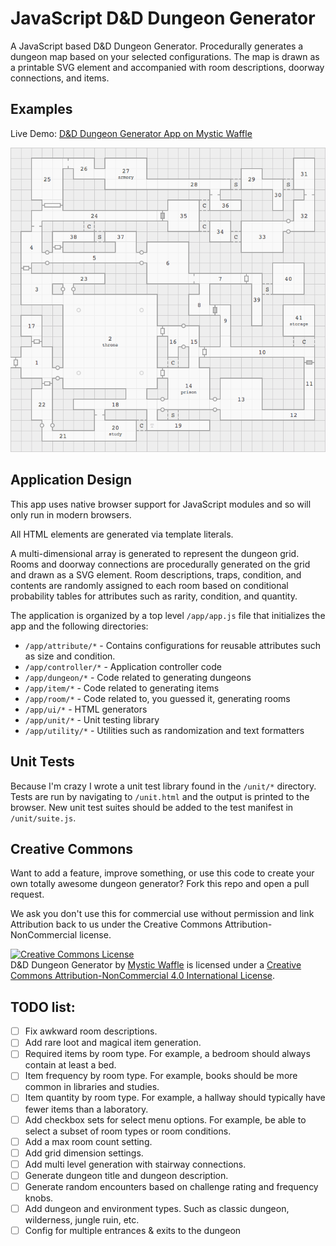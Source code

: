 # JavaScript D&D Dungeon Generator

A JavaScript based D&D Dungeon Generator. Procedurally generates a dungeon map based on your selected configurations. The map is drawn as a printable SVG element and accompanied with room descriptions, doorway connections, and items.

## Examples

Live  Demo: [D&D Dungeon Generator App on Mystic Waffle](http://dnd.mysticwaffle.com/)

![D&D Dungeon Generator Map Example](/img/example.png)

## Application Design

This app uses native browser support for JavaScript modules and so will only run in modern browsers.

All HTML elements are generated via template literals.

A multi-dimensional array is generated to represent the dungeon grid. Rooms and doorway connections are procedurally generated on the grid and drawn as a SVG element. Room descriptions, traps, condition, and contents are randomly assigned to each room based on conditional probability tables for attributes such as rarity, condition, and quantity.

The application is organized by a top level `/app/app.js` file that initializes the app and the following directories:

- `/app/attribute/*` - Contains configurations for reusable attributes such as
size and condition.
- `/app/controller/*` - Application controller code
- `/app/dungeon/*` - Code related to generating dungeons
- `/app/item/*` - Code related to generating items
- `/app/room/*` - Code related to, you guessed it, generating rooms
- `/app/ui/*` - HTML generators
- `/app/unit/*` - Unit testing library
- `/app/utility/*` - Utilities such as randomization and text formatters

## Unit Tests

Because I'm crazy I wrote a unit test library found in the `/unit/*` directory. Tests are run by navigating to `/unit.html` and the output is printed to the browser. New unit test suites should be added to the test manifest in `/unit/suite.js`.

## Creative Commons

Want to add a feature, improve something, or use this code to create your own totally awesome dungeon generator? Fork this repo and open a pull request.

We ask you don't use this for commercial use without permission and link Attribution back to us under the Creative Commons Attribution-NonCommercial license.

<a rel="license" href="http://creativecommons.org/licenses/by-nc/4.0/"><img alt="Creative Commons License" style="border-width:0" src="https://i.creativecommons.org/l/by-nc/4.0/88x31.png" /></a><br /><span xmlns:dct="http://purl.org/dc/terms/" href="http://purl.org/dc/dcmitype/InteractiveResource" property="dct:title" rel="dct:type">D&D Dungeon Generator</span> by <a xmlns:cc="http://creativecommons.org/ns#" href="http://widgets.mysticwaffle.com/dnd-dungeon-generator/" property="cc:attributionName" rel="cc:attributionURL">Mystic Waffle</a> is licensed under a <a rel="license" href="http://creativecommons.org/licenses/by-nc/4.0/">Creative Commons Attribution-NonCommercial 4.0 International License</a>.

## TODO list:

- [ ] Fix awkward room descriptions.
- [ ] Add rare loot and magical item generation.
- [ ] Required items by room type. For example, a bedroom should always contain at least a bed.
- [ ] Item frequency by room type. For example, books should be more common in libraries and studies.
- [ ] Item quantity by room type. For example, a hallway should typically have fewer items than a laboratory.
- [ ] Add checkbox sets for select menu options. For example, be able to select a subset of room types or room conditions.
- [ ] Add a max room count setting.
- [ ] Add grid dimension settings.
- [ ] Add multi level generation with stairway connections.
- [ ] Generate dungeon title and dungeon description.
- [ ] Generate random encounters based on challenge rating and frequency knobs.
- [ ] Add dungeon and environment types. Such as classic dungeon, wilderness, jungle ruin, etc.
- [ ] Config for multiple entrances & exits to the dungeon
